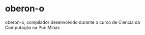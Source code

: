oberon-o
========

oberon-o, compilador desenvolvido durante o curso de Ciencia da Computação na Puc Minas
